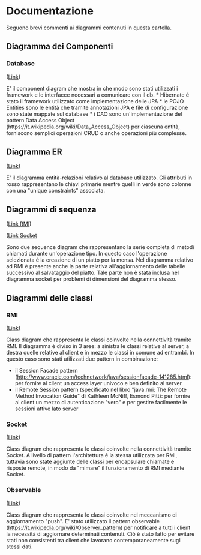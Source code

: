 # Documentazione

Seguono brevi commenti ai diagrammi contenuti in questa cartella.

## Diagramma dei Componenti

### Database

([Link](DB_Server_UML_Component_Diagram.pdf))
<p>
E' il component diagram che mostra in che modo sono stati utilizzati i framework e le interfacce necessari a comunicare
 con il db. 
 * Hibernate è stato il framework utilizzato come implementazione delle JPA</li>
 * le POJO Entities sono le entità che tramite annotazioni JPA e file di configurazione sono state mappate sul database
 * i DAO sono un'implementazione del pattern Data Access Object (https://it.wikipedia.org/wiki/Data_Access_Object) per ciascuna entità, forniscono semplici operazioni CRUD o anche operazioni più complesse.</li>

## Diagramma ER

([Link](ER_Diagram.pdf))
<p>
E' il diagramma entità-relazioni relativo al database utilizzato. Gli attributi in rosso rappresentano le chiavi
primarie mentre quelli in verde sono colonne con una "unique constraints" associata.

## Diagrammi di sequenza

([Link RMI](RMI_Save_Dish_UML_Sequence_Diagram.pdf))<p/>
([Link Socket](RMI_Save_Dish_UML_Sequence_Diagram.pdf)<p/>
Sono due sequence diagram che rappresentano la serie completa di metodi chiamati durante un'operazione tipo.
In questo caso l'operazione selezionata è la creazione di un piatto per la mensa.
Nel diagramma relativo ad RMI è presente anche la parte relativa all'aggiornamento delle tabelle successivo
al salvataggio del piatto. Tale parte non è stata inclusa nel diagramma socket per problemi di dimensioni
del diagramma stesso.

## Diagrammi delle classi

### RMI

([Link](RMI_UML_Class_Diagram.pdf))<p>
Class diagram che rappresenta le classi coinvolte nella connettività tramite RMI.
Il diagramma è diviso in 3 aree: a sinistra le classi relative al server, a destra quelle relative al client e in mezzo
le classi in comune ad entrambi.
In questo caso sono stati utilizzati due pattern in combinazione:
* il Session Facade pattern (http://www.oracle.com/technetwork/java/sessionfacade-141285.html): per fornire al client un access layer univoco e ben definito al server.</li>
* il Remote Session pattern (specificato nel libro "java.rmi: The Remote Method Invocation Guide" di Kathleen McNiff, Esmond Pitt): per fornire al client un mezzo di autenticazione "vero" e per gestire facilmente le sessioni attive lato server

### Socket

([Link](Socket_UML_Class_Diagram.pdf))<p>
Class diagram che rappresenta le classi coinvolte nella connettività tramite Socket.
A livello di pattern l'architettura è la stessa utilizzata per RMI, tuttavia sono state aggiunte delle classi per encapsulare chiamate e risposte remote, in modo da "mimare" il funzionamento di RMI mediante Socket. 

### Observable

([Link](Remote_Observable_UML_Class_Diagram.pdf))<p>
Class diagram che rappresenta le classi coinvolte nel meccanismo di aggiornamento "push".
E' stato utilizzato il pattern observable (https://it.wikipedia.org/wiki/Observer_pattern) per notificare a tutti i
 client la necessità di aggiornare determinati contenuti. Ciò è stato fatto per evitare stati non consistenti tra client
 che lavorano contemporaneamente sugli stessi dati.
